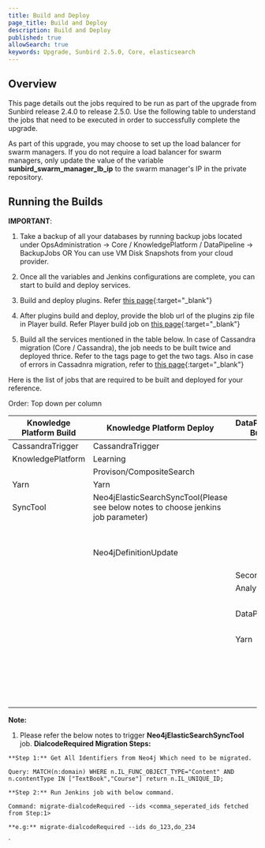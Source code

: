 ```yaml
---
title: Build and Deploy
page_title: Build and Deploy
description: Build and Deploy
published: true
allowSearch: true
keywords: Upgrade, Sunbird 2.5.0, Core, elasticsearch
---
```


## Overview

This page details out the jobs required to be run as part of the upgrade from Sunbird release 2.4.0 to release 2.5.0. Use the following table to understand the jobs that need to be executed in order to successfully complete the upgrade. 

As part of this upgrade, you may choose to set up the load balancer for swarm managers. If you do not require a load balancer for swarm managers, only update the value of the variable **sunbird_swarm_manager_lb_ip** to the swarm manager's IP in the private repository.


## Running the Builds 

**IMPORTANT**: 

1. Take a backup of all your databases by running backup jobs located under OpsAdministration → Core / KnowledgePlatform / DataPipeline → BackupJobs OR You can use VM Disk Snapshots from your cloud provider.

2. Once all the variables and Jenkins configurations are complete, you can start to build and deploy services.

3. Build and deploy plugins. Refer [this page](developer-docs/server-installation/plugins){:target="_blank"}

4. After plugins build and deploy, provide the blob url of the plugins zip file in Player build. Refer Player build job on [this page](developer-docs/server-installation/artifactupload-job/core-services){:target="_blank"}

5. Build all the services mentioned in the table below. In case of Cassandra migration (Core / Cassandra), the job needs to be built twice and deployed thrice. Refer to the tags page to get the two tags. Also in case of errors in Cassadnra migration, refer to [this page](developer-docs/server-installation/core-services){:target="_blank"}

Here is the list of jobs that are required to be built and deployed for your reference.

Order: Top down per column

|Knowledge Platform Build |	Knowledge Platform Deploy |	DataPipeline Build | DataPipeline Deploy | Core Build | Core Deploy |
|-------------------------|---------------------------|--------------------|---------------------|------------|------------|
| CassandraTrigger        | CassandraTrigger          |                    |                     |            | OnboardAPIs |
| KnowledgePlatform       | Learning                  |                    |                     |            | Provision/PostgresDbUpdate |
|                         | Provison/CompositeSearch  |	                   | CassandraDbUpdate   | Cassandra | Cassandra |
|  Yarn                   | Yarn          |                    |                     |  | certTemplate |
| SyncTool                | Neo4jElasticSearchSyncTool(Please see below notes to choose jenkins job parameter)	                  |                    | KafkaSetup          | Keycloak  | Keycloak  |                         
|                         |                           |                    |                     |           | ApplicationElasticSearch
|                         | Neo4jDefinitionUpdate 	      |                    | KafkaIndexer        | Player    | OpsAdministration/Core/ESMapping (Provide value as `all` for job parameter indices_name)    |
|                         |                 | Secor              | Secor               | Learner   | Player   |
|                         |          |	Analytics          | AnalyticsAPI        | Content   | Learner   |
|                         |              |                    | Provision/AnalyticsSpark  | Lms       | Content       |
|                         |       | DataPipeline       |	DataProducts       |  | Lms |
|        |	                  |                    |     |     |      |
|                         | 	                  | Yarn               |	Yarn (Multiselect all options in the job parameter job_names_to_deploy)	             |           | OnboardAPI|
|  	                  |                       |                    | AnalyticsGeoLocationDBSetup                    |           | Proxy |
|                 |           |                    |                     |           | OnboardConsumers   |
|                         |            |                    |               | EncService | EncService | 
|                         |            |                    |               | Cert       | Cert |


**Note:** 
1. Please refer the below notes to trigger **Neo4jElasticSearchSyncTool** job.
**DialcodeRequired Migration Steps:**
```
**Step 1:** Get All Identifiers from Neo4j Which need to be migrated.

Query: MATCH(n:domain) WHERE n.IL_FUNC_OBJECT_TYPE="Content" AND n.contentType IN ["TextBook","Course"] return n.IL_UNIQUE_ID;

**Step 2:** Run Jenkins job with below command.

Command: migrate-dialcodeRequired --ids <comma_seperated_ids fetched from Step:1>

**e.g:** migrate-dialcodeRequired --ids do_123,do_234
```
   `
